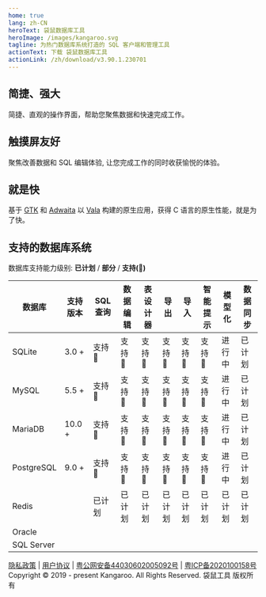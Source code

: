```yaml
---
home: true
lang: zh-CN
heroText: 袋鼠数据库工具
heroImage: /images/kangaroo.svg
tagline: 为热门数据库系统打造的 SQL 客户端和管理工具
actionText: 下载 袋鼠数据库工具
actionLink: /zh/download/v3.90.1.230701
---
```


<div class="features">
  <div class="feature">
    <h2>简捷、强大</h2>
    <p>简捷、直观的操作界面，帮助您聚焦数据和快速完成工作。</p>
  </div>
  <div class="feature">
    <h2>触摸屏友好</h2>
    <p>聚焦改善数据和 SQL 编辑体验, 让您完成工作的同时收获愉悦的体验。</p>
  </div>
  <div class="feature">
    <h2>就是快</h2>
    <p>基于 <a target="_blank" href="https://www.gtk.org/">GTK</a> 和 <a target="_blank" href="https://gitlab.gnome.org/GNOME/libadwaita">Adwaita</a> 以 <a target="_blank" href="https://gitlab.gnome.org/GNOME/vala">Vala</a> 构建的原生应用，获得 C 语言的原生性能，就是为了快。</p>
  </div>
</div>

## 支持的数据库系统
数据库支持能力级别: __已计划__ / __部分__ / __支持(:100:)__

| 数据库       | 支持版本 | SQL 查询     | 数据编辑   | 表设计器  | 导出    | 导入    | 智能提示      | 模型化 | 数据同步 |
|-------------|---------|--------------|------------|----------|---------|--------|---------------|-------|---------|
| SQLite      | 3.0 +   | 支持:100: | 支持:100: | 支持:100: | 支持:100: | 支持:100: | 支持:100: | 进行中  | 已计划 |
| MySQL       | 5.5 +   | 支持:100: | 支持:100: | 支持:100: | 支持:100: | 支持:100: | 支持:100: | 进行中  | 已计划 |
| MariaDB     | 10.0 +  | 支持:100: | 支持:100: | 支持:100: | 支持:100: | 支持:100: | 支持:100: | 进行中  | 已计划 |
| PostgreSQL  | 9.0 +   | 支持:100: | 支持:100: | 支持:100: | 支持:100: | 支持:100: | 支持:100: | 进行中  | 已计划 |
| Redis       |         | 已计划   | 已计划   | 已计划   | 已计划   | 已计划   | 已计划   | 已计划  | 已计划 |
| Oracle      |         |           |           |           |           |           |           |          |         |
| SQL Server  |         |           |           |           |           |           |           |          |         |


[隐私政策](./license/privacy-policy) | [用户协议](./license/service-agreement) | [粤公网安备44030602005092号](http://www.beian.gov.cn/portal/registerSystemInfo?recordcode=44030602005092") | [粤ICP备2020100158号](http://beian.miit.gov.cn/)<br/>Copyright © 2019 - present Kangaroo. All Rights Reserved. 袋鼠工具 版权所有

